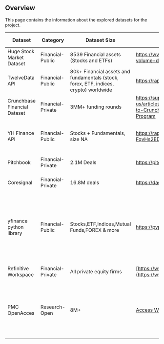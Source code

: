 ## Overview 
This page contains the information about the explored datasets for the project.

| Dataset  | Category | Dataset Size | URL | Dynamic/Static| Attributes | Access Details | Restrictions | Additional Notes |
| ------------- | ------------- | ------------- | ------------- | ------------- | ------------- | ------------- | ------------- | ------------- | 
| Huge Stock Market Dataset | Financial-Public | 8539 Financial assets (Stocks and ETFs) |  https://www.kaggle.com/datasets/borismarjanovic/price-volume-data-for-all-us-stocks-etfs |  Static  |  Date, Open, High, Low, Close, Volume, OpenInt |  Open-Free |  Only till 2017 |  - |
| TwelveData API | Financial-Public | 80k+ Financial assets and fundamentals (stock, forex, ETF, indices, crypto) worldwide | https://rapidapi.com/twelvedata/api/twelve-data1 | Dynamic | datetime, open, high, low, close, volume | Open-Freemium | 800 calls/day free | 79200 calls/day @ $29/mo, 350ms latency |
| Crunchbase Financial Dataset | Financial-Private | 3MM+ funding rounds | https://support.crunchbase.com/hc/en-us/articles/360041692693-How-to-Request-Access-to-Crunchbase-s-Academic-Research-Access-Program | Static | NA | Closed-Access Requested | - | - |
| YH Finance API | Financial-Public | Stocks + Fundamentals, size NA | https://rapidapi.com/belchiorarkad-FqvHs2EDOtP/api/yh-finance-complete/pricing | Dynamic | datetime, open, high, low, close, adjClose, volume | Open-Freemium | 100 calls/day free | 60000/month @ $29/mo, 300ms latency, no rate limiting* |
| Pitchbook | Financial-Private | 2.1M Deals | https://pitchbook.com/data | Dynamic | NA | Closed-Access Requested | Expensive (as per some quotes, $8k+) | - | 
| Coresignal | Financial-Private | 16.8M deals | https://dashboard.coresignal.com/pricing | Dynamic | Name, Last funding date, Last funding type, Last funding raised, Acquisition price | Closed-Freemium | 200 rows free | Expensive, $0.2/row |
| yfinance python library | Financial-Public | Stocks,ETF,Indices,Mutual Funds,FOREX & more | https://pypi.org/project/yfinance/ | Dynamic | Ndatetime, open, high, low, close, adjClose, volume,Operational data,Ownership,Fundamental Data(Finance Statement,Dividends etc.) | Open | No Restrictions(Cons-Unofficial Library) | Made 7,000 API calls to retrieve and saved data from January 2000 to September 10, 2023, using a ticker list sourced from Kaggle |
| Refinitive Workspace | Financial-Private | All private equity firms | [https://www.refinitiv.com/en](https://www.refinitiv.com/en) | Dynamic | Firm Type,Sector,No. of Deals,Fund Stage,Fund Range & lot more | Closed(Access via MSU) | Allows export upto 100000 rows at a time | Abundant amount of Data   |
| PMC OpenAcces | Research-Open | 8M+ | [Access Website](https://www.ncbi.nlm.nih.gov/pmc/tools/textmining/) | Dynamic (updated daily) | Key,ETag,Article Citation,AccessionID,Last Updated,PMID,License,Retracted | Open-Free | Articles with Copyrights are not available | Biomedicine and health fields, and life sciences, behavioral sciences, chemical sciences, and bioengineering | 

